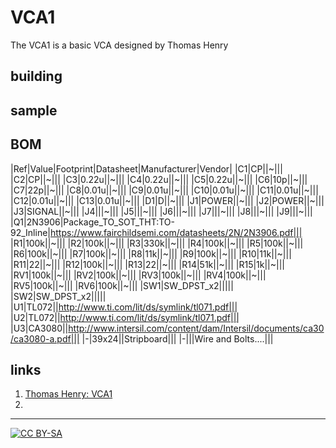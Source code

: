 # VCA1

The VCA1 is a basic VCA designed by Thomas Henry 

## building

## sample


## BOM

|Ref|Value|Footprint|Datasheet|Manufacturer|Vendor|
|C1|CP||~|||
|C2|CP||~|||
|C3|0.22u||~|||
|C4|0.22u||~|||
|C5|0.22u||~|||
|C6|10p||~|||
|C7|22p||~|||
|C8|0.01u||~|||
|C9|0.01u||~|||
|C10|0.01u||~|||
|C11|0.01u||~|||
|C12|0.01u||~|||
|C13|0.01u||~|||
|D1|D||~|||
|J1|POWER||~|||
|J2|POWER||~|||
|J3|SIGNAL||~|||
|J4|||~|||
|J5|||~|||
|J6|||~|||
|J7|||~|||
|J8|||~|||
|J9|||~|||
|Q1|2N3906|Package_TO_SOT_THT:TO-92_Inline|https://www.fairchildsemi.com/datasheets/2N/2N3906.pdf|||
|R1|100k||~|||
|R2|100k||~|||
|R3|330k||~|||
|R4|100k||~|||
|R5|100k||~|||
|R6|100k||~|||
|R7|100k||~|||
|R8|11k||~|||
|R9|100k||~|||
|R10|11k||~|||
|R11|22||~|||
|R12|100k||~|||
|R13|22||~|||
|R14|51k||~|||
|R15|1k||~|||
|RV1|100k||~|||
|RV2|100k||~|||
|RV3|100k||~|||
|RV4|100k||~|||
|RV5|100k||~|||
|RV6|100k||~|||
|SW1|SW_DPST_x2|||||
|SW2|SW_DPST_x2|||||
|U1|TL072||http://www.ti.com/lit/ds/symlink/tl071.pdf|||
|U2|TL072||http://www.ti.com/lit/ds/symlink/tl071.pdf|||
|U3|CA3080||http://www.intersil.com/content/dam/Intersil/documents/ca30/ca3080-a.pdf|||
|-|39x24||Stripboard|||
|-|||Wire and Bolts....|||

## links

1) [Thomas Henry: VCA1](http://birthofasynth.com/Thomas_Henry/Pages/VCA-1.html)
2) []()

---
[![CC BY-SA](https://licensebuttons.net/l/by-sa/3.0/88x31.png)](https://creativecommons.org/licenses/by-sa/4.0/)
